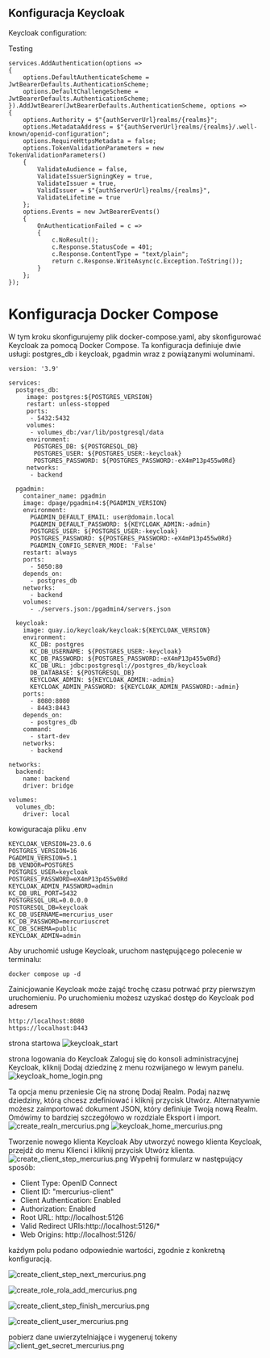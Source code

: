
## Konfiguracja Keycloak


Keycloak configuration: 

Testing 

```
services.AddAuthentication(options =>
{
    options.DefaultAuthenticateScheme = JwtBearerDefaults.AuthenticationScheme;
    options.DefaultChallengeScheme = JwtBearerDefaults.AuthenticationScheme;
}).AddJwtBearer(JwtBearerDefaults.AuthenticationScheme, options =>
{
    options.Authority = $"{authServerUrl}realms/{realms}";
    options.MetadataAddress = $"{authServerUrl}realms/{realms}/.well-known/openid-configuration";
    options.RequireHttpsMetadata = false;
    options.TokenValidationParameters = new TokenValidationParameters()
    {
        ValidateAudience = false,
        ValidateIssuerSigningKey = true,
        ValidateIssuer = true,
        ValidIssuer = $"{authServerUrl}realms/{realms}",
        ValidateLifetime = true
    };
    options.Events = new JwtBearerEvents()
    {
        OnAuthenticationFailed = c =>
        {
            c.NoResult();
            c.Response.StatusCode = 401;
            c.Response.ContentType = "text/plain";
            return c.Response.WriteAsync(c.Exception.ToString());
        }
    };
});
```



# Konfiguracja Docker Compose

W tym kroku skonfigurujemy plik docker-compose.yaml, aby skonfigurować Keycloak za pomocą Docker Compose. Ta konfiguracja definiuje dwie usługi: postgres_db i keycloak, pgadmin wraz z powiązanymi woluminami.
```
version: '3.9'

services:
  postgres_db:
     image: postgres:${POSTGRES_VERSION}
     restart: unless-stopped
     ports:
      - 5432:5432
     volumes:
      - volumes_db:/var/lib/postgresql/data
     environment:
       POSTGRES_DB: ${POSTGRESQL_DB}
       POSTGRES_USER: ${POSTGRES_USER:-keycloak}
       POSTGRES_PASSWORD: ${POSTGRES_PASSWORD:-eX4mP13p455w0Rd}
     networks:
      - backend

  pgadmin:
    container_name: pgadmin
    image: dpage/pgadmin4:${PGADMIN_VERSION}
    environment:
      PGADMIN_DEFAULT_EMAIL: user@domain.local
      PGADMIN_DEFAULT_PASSWORD: ${KEYCLOAK_ADMIN:-admin}
      POSTGRES_USER: ${POSTGRES_USER:-keycloak}
      POSTGRES_PASSWORD: ${POSTGRES_PASSWORD:-eX4mP13p455w0Rd}
      PGADMIN_CONFIG_SERVER_MODE: 'False'
    restart: always  
    ports:
      - 5050:80
    depends_on:
      - postgres_db
    networks:
      - backend
    volumes:
      - ./servers.json:/pgadmin4/servers.json

  keycloak:
    image: quay.io/keycloak/keycloak:${KEYCLOAK_VERSION}
    environment:
      KC_DB: postgres
      KC_DB_USERNAME: ${POSTGRES_USER:-keycloak}
      KC_DB_PASSWORD: ${POSTGRES_PASSWORD:-eX4mP13p455w0Rd}
      KC_DB_URL: jdbc:postgresql://postgres_db/keycloak
      DB_DATABASE: ${POSTGRESQL_DB}
      KEYCLOAK_ADMIN: ${KEYCLOAK_ADMIN:-admin}
      KEYCLOAK_ADMIN_PASSWORD: ${KEYCLOAK_ADMIN_PASSWORD:-admin}
    ports:
      - 8080:8080
      - 8443:8443
    depends_on:
      - postgres_db
    command:
      - start-dev
    networks:
      - backend

networks:
  backend:
    name: backend
    driver: bridge 

volumes:
  volumes_db:
    driver: local 
```

kowiguracaja pliku  .env

```
KEYCLOAK_VERSION=23.0.6
POSTGRES_VERSION=16
PGADMIN_VERSION=5.1
DB_VENDOR=POSTGRES
POSTGRES_USER=keycloak
POSTGRES_PASSWORD=eX4mP13p455w0Rd
KEYCLOAK_ADMIN_PASSWORD=admin
KC_DB_URL_PORT=5432
POSTGRESQL_URL=0.0.0.0
POSTGRESQL_DB=keycloak
KC_DB_USERNAME=mercurius_user
KC_DB_PASSWORD=mercuriuscret
KC_DB_SCHEMA=public
KEYCLOAK_ADMIN=admin
```


Aby uruchomić usługe Keycloak, uruchom następującego polecenie w terminalu:

```
docker compose up -d
```

Zainicjowanie Keycloak może zająć trochę czasu potrwać  przy pierwszym uruchomieniu. Po uruchomieniu możesz uzyskać dostęp do  Keycloak pod adresem
```
http://localhost:8080
https://localhost:8443
```

strona startowa 
![keycloak_start](/images/keycloak_start.png)

strona logowania do Keycloak
Zaloguj się do konsoli administracyjnej Keycloak, kliknij Dodaj dziedzinę z menu rozwijanego w lewym panelu.
![keycloak_home_login.png](/images/keycloak_home_login.png)

Ta opcja menu przeniesie Cię na stronę Dodaj Realm. Podaj nazwę dziedziny, którą chcesz zdefiniować i kliknij przycisk Utwórz. Alternatywnie możesz zaimportować dokument JSON, który definiuje Twoją nową Realm. Omówimy to bardziej szczegółowo w rozdziale Eksport i import.
![create_realn_mercurius.png](/images/create_realn_mercurius.png)
![keycloak_home_mercurius.png](/images/keycloak_home_mercurius.png)

Tworzenie nowego klienta Keycloak
Aby utworzyć nowego klienta Keycloak, przejdź do menu Klienci i kliknij przycisk Utwórz klienta.
![create_client_step_mercurius.png](/images/create_client_step_mercurius.png)
Wypełnij formularz w następujący sposób:
* Client Type: OpenID Connect
* Client ID: "mercurius-client"
* Client Authentication: Enabled
* Authorization: Enabled
* Root URL: http://localhost:5126
* Valid Redirect URIs:http://localhost:5126/*
* Web Origins: http://localhost:5126/

 każdym polu podano odpowiednie wartości, zgodnie z konkretną konfiguracją.
  
![create_client_step_next_mercurius.png](/images/create_client_step_next_mercurius.png)


![create_role_rola_add_mercurius.png](/images/create_role_rola_add_mercurius.png)

![create_client_step_finish_mercurius.png](/images/create_client_step_finish_mercurius.png)


![create_client_user_mercurius.png](/images/create_client_user_mercurius.png)

pobierz dane uwierzytelniające i wygeneruj tokeny
![client_get_secret_mercurius.png](/images/client_get_secret_mercurius.png)
